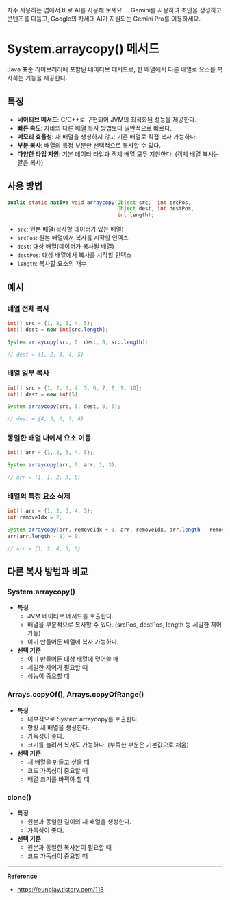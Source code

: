 자주 사용하는 앱에서 바로 AI를 사용해 보세요 … Gemini를 사용하여 초안을 생성하고 콘텐츠를 다듬고, Google의 차세대 AI가 지원되는 Gemini Pro를 이용하세요.
# System.arraycopy() 메서드
Java 표준 라이브러리에 포함된 네이티브 메서드로, 한 배열에서 다른 배열로 요소를 복사하는 기능을 제공한다.

## 특징
- **네이티브 메서드**: C/C++로 구현되어 JVM의 최적화된 성능을 제공한다.
- **빠른 속도**: 자바의 다른 배열 복사 방법보다 일반적으로 빠르다.
- **메모리 효율성**: 새 배열을 생성하지 않고 기존 배열로 직접 복사 가능하다.
- **부분 복사**: 배열의 특정 부분만 선택적으로 복사할 수 있다.
- **다양한 타입 지원**: 기본 데이터 타입과 객체 배열 모두 지원한다. (객체 배열 복사는 얕은 복사)

## 사용 방법
```java
public static native void arraycopy(Object src,  int srcPos,
                                    Object dest, int destPos,
                                    int length);
```
- `src`: 원본 배열(복사할 데이터가 있는 배열)
- `srcPos`: 원본 배열에서 복사를 시작할 인덱스
- `dest`: 대상 배열(데이터가 복사될 배열)
- `destPos`: 대상 배열에서 복사를 시작할 인덱스
- `length`: 복사할 요소의 개수

## 예시
### 배열 전체 복사
```java
int[] src = {1, 2, 3, 4, 5};
int[] dest = new int[src.length];

System.arraycopy(src, 0, dest, 0, src.length);

// dest = {1, 2, 3, 4, 5}
```

### 배열 일부 복사
```java
int[] src = {1, 2, 3, 4, 5, 6, 7, 8, 9, 10};
int[] dest = new int[5];

System.arraycopy(src, 3, dest, 0, 5);

// dest = {4, 5, 6, 7, 8}
```

### 동일한 배열 내에서 요소 이동
```java
int[] arr = {1, 2, 3, 4, 5};

System.arraycopy(arr, 0, arr, 1, 3);

// arr = {1, 1, 2, 3, 5}
```

### 배열의 특정 요소 삭제
```java
int[] arr = {1, 2, 3, 4, 5};
int removeIdx = 2;

System.arraycopy(arr, removeIdx + 1, arr, removeIdx, arr.length - removeIdx - 1);
arr[arr.length - 1] = 0;

// arr = {1, 2, 4, 5, 0}
```


## 다른 복사 방법과 비교
### System.arraycopy()
- **특징**
  - JVM 네이티브 메서드를 호출한다.
  - 배열을 부분적으로 복사할 수 있다. (srcPos, destPos, length 등 세밀한 제어 가능)
  - 이미 만들어둔 배열에 복사 가능하다.
- **선택 기준**
  - 이미 만들어둔 대상 배열에 덮어쓸 때
  - 세밀한 제어가 필요할 때
  - 성능이 중요할 때

### Arrays.copyOf(), Arrays.copyOfRange()
- **특징**
  - 내부적으로 System.arraycopy를 호출한다.
  - 항상 새 배열을 생성한다.
  - 가독성이 좋다.
  - 크기를 늘려서 복사도 가능하다. (부족한 부분은 기본값으로 채움)
- **선택 기준**
  - 새 배열을 만들고 싶을 때
  - 코드 가독성이 중요할 때
  - 배열 크기를 바꿔야 할 때

### clone()
- **특징**
  - 원본과 동일한 길이의 새 배열을 생성한다.
  - 가독성이 좋다.
- **선택 기준**
  - 원본과 동일한 복사본이 필요할 때
  - 코드 가독성이 중요할 때

---
**Reference**<br>
- https://eunplay.tistory.com/118

